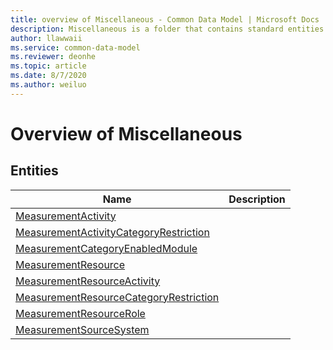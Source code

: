 ```yaml
---
title: overview of Miscellaneous - Common Data Model | Microsoft Docs
description: Miscellaneous is a folder that contains standard entities related to the Common Data Model.
author: llawwaii
ms.service: common-data-model
ms.reviewer: deonhe
ms.topic: article
ms.date: 8/7/2020
ms.author: weiluo
---
```


# Overview of Miscellaneous


## Entities

|Name|Description|
|---|---|
|[MeasurementActivity](MeasurementActivity.md)||
|[MeasurementActivityCategoryRestriction](MeasurementActivityCategoryRestriction.md)||
|[MeasurementCategoryEnabledModule](MeasurementCategoryEnabledModule.md)||
|[MeasurementResource](MeasurementResource.md)||
|[MeasurementResourceActivity](MeasurementResourceActivity.md)||
|[MeasurementResourceCategoryRestriction](MeasurementResourceCategoryRestriction.md)||
|[MeasurementResourceRole](MeasurementResourceRole.md)||
|[MeasurementSourceSystem](MeasurementSourceSystem.md)||
